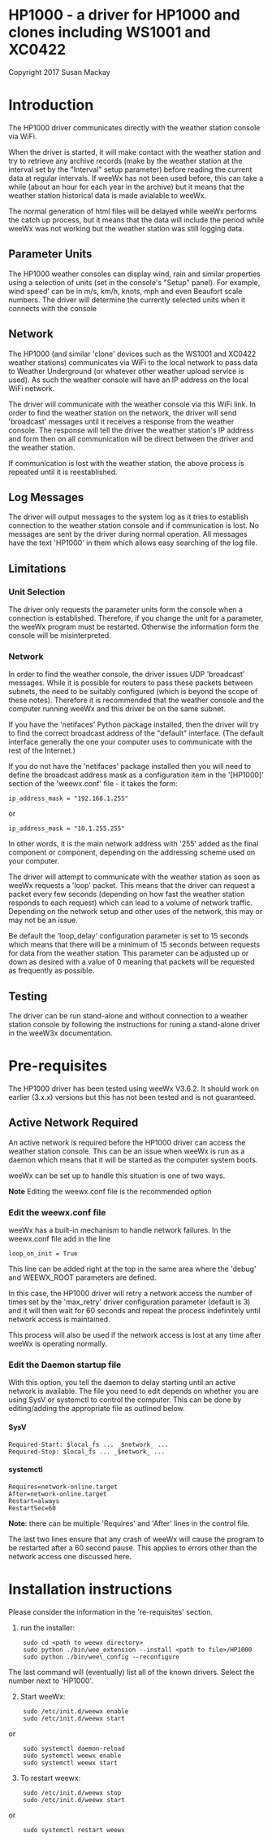 # HP1000 - a driver for HP1000 and clones including WS1001 and XC0422
Copyright 2017 Susan Mackay

# Introduction
The HP1000 driver communicates directly with the weather station console via 
WiFi.

When the driver is started, it will make contact with the weather station and
try to retrieve any archive records (make by the weather station at the interval
set by the "Interval" setup parameter) before reading the current data at 
regular intervals. If weeWx has not been used before, this can take a while
(about an hour for each year in the archive) but it means that the weather
station historical data is made avialable to weeWx.

The normal generation of  html files will be delayed while weeWx performs the catch up process, but it means that the data will include the period while weeWx was not working but the weather station was still logging data.

## Parameter Units
The HP1000 weather consoles can display wind, rain and similar properties
using a selection of units (set in the console's "Setup" panel). For example, 
wind speed' can be in m/s, km/h, knots, mph and even Beaufort scale numbers. The 
driver will determine the currently selected units when it connects with the 
console

## Network
The HP1000 (and similar 'clone' devices such as the WS1001 and XC0422 weather 
stations) communicates via WiFi to the local network to pass data to Weather 
Underground (or whatever other weather upload service is used). As such the 
weather console will have an IP address on the local WiFi network.

The driver will communicate with the weather console via this WiFi link. In 
order to find the weather station on the network, the driver will send 
'broadcast' messages until it receives a response from the weather console. The
response will tell the driver the weather station's IP address and form then on
all communication will be direct between the driver and the weather station.

If communication is lost with the weather station, the above process is repeated
until it is reestablished.

## Log Messages
The driver will output messages to the system log as it tries to establish 
connection to the weather station console and if communication is lost. No 
messages are sent by the driver during  normal operation. All messages have the 
text 'HP1000' in them which allows easy searching of the log file.

## Limitations
### Unit Selection
The driver only requests the parameter units form the console when a connection
is established. Therefore, if you change the unit for a parameter, the weeWx
program must be restarted. Otherwise the information form the console will be
misinterpreted.

### Network
In order to find the weather console, the driver issues UDP 'broadcast' 
messages. While it is possible for routers to pass these packets between
subnets, the need to be suitably configured (which is beyond the scope of these
notes). Therefore it is recommended that the weather console and the computer
running weeWx and this driver be on the same subnet.

If you have the 'netifaces' Python package installed, then the driver will
try to find the correct broadcast address of the "default" interface. (The
default interface generally the one your computer uses to communicate with
the rest of the Internet.)

If you do not have the 'netifaces' package installed then you will need to
define the broadcast address mask as a configuration item in the 
'[HP1000]' section of the 'weewx.conf' file - it takes the form:

    ip_address_mask = "192.168.1.255"
or

    ip_address_mask = "10.1.255.255"

In other words, it is the main network address with '255' added as the final
component or component, depending on the addressing scheme used on your 
computer.

The driver will attempt to communicate with the weather station as soon as 
weeWx requests a 'loop' packet. This means that the driver can request a packet 
every few seconds (depending on how fast the weather station responds to each 
request) which can lead to a volume of network traffic. Depending on the network
setup and other uses of the network, this may or may not be an issue.

Be default the 'loop_delay' configuration parameter is set to 15 seconds which 
means that there will be a minimum of 15 seconds between requests for data from 
the weather station. This parameter can be adjusted up or down as desired with 
a value of 0 meaning that packets will be requested as frequently as possible.

## Testing
The driver can be run stand-alone and without connection to a weather station 
console by following the instructions for runing a stand-alone driver in the 
weeW3x documentation.

# Pre-requisites

The HP1000 driver has been tested using weeWx V3.6.2. It should work on earlier 
(3.x.x) versions but this has not been tested and is not guaranteed.

## Active Network Required
An active network is required before the HP1000 driver can access the weather 
station console. This can be an issue when weeWx is run as a daemon which means 
that it will be started as the computer system boots.

weeWx can be set up to handle this situation is one of two ways.

**Note** Editing the weewx.conf file is the recommended option

### Edit the weewx.conf file
weeWx has a built-in mechanism to handle network failures. In the weewx.conf file add in the line

    loop_on_init = True

This line can be added right at the top in the same area where the 'debug' and 
WEEWX_ROOT parameters are defined.

In this case, the HP1000 driver will retry a network access the number of times 
set by the 'max_retry' driver configuration parameter (default is 3) and it will 
then wait for 60 seconds and repeat the process indefinitely until network 
access is maintained.

This process will also be used if the network access is lost at any time after
weeWx is operating normally.

### Edit the Daemon startup file
With this option, you tell the daemon to delay starting until an active network 
is available. The file you need to edit depends on whether you are using SysV or 
systemctl to control the computer. This can be done by editing/adding the appropriate file as outlined below.

#### SysV
    Required-Start: $local_fs ... _$network_ ...
    Required-Stop: $local_fs ... _$network_ ...

#### systemctl
    Requires=network-online.target
    After=network-online.target
    Restart=always
    RestartSec=60

**Note**: there can be multiple 'Requires' and 'After' lines in the control 
file.

The last two lines ensure that any crash of weeWx will cause the program to be 
restarted after a 60 second pause. This applies to errors other than the network 
access one discussed here.

# Installation instructions
Please consider the information in the 're-requisites' section.

1) run the installer:
```
    sudo cd <path to weewx directory>
    sudo python ./bin/wee_extension --install <path to file>/HP1000
    sudo python ./bin/wee\_config --reconfigure
```
The last command will (eventually) list all of the known drivers. Select the 
number next to 'HP1000'.

2) Start weeWx:
```
    sudo /etc/init.d/weewx enable
    sudo /etc/init.d/weewx start
```
or 
```
    sudo systemctl daemon-reload
    sudo systemctl weewx enable
    sudo systemctl weewx start
```
3) To restart weewx:
```
    sudo /etc/init.d/weewx stop
    sudo /etc/init.d/weewx start
```
or 
```
    sudo systemctl restart weewx
```